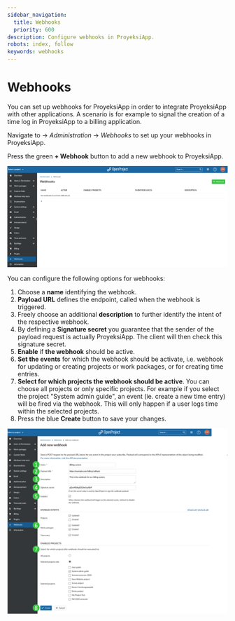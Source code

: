 ```yaml
---
sidebar_navigation:
  title: Webhooks
  priority: 600
description: Configure webhooks in ProyeksiApp.
robots: index, follow
keywords: webhooks
---
```

# Webhooks

You can set up webhooks for ProyeksiApp in order to integrate ProyeksiApp with other applications. A scenario is for example to signal the creation of a time log in ProyeksiApp to a billing application.

Navigate to -> *Administration* -> *Webhooks* to set up your webhooks in ProyeksiApp.

Press the green **+ Webhook** button to add a new webhook to ProyeksiApp.

![image-20201007133753887](image-20201007133753887.png)



You can configure the following options for webhooks:

1. Choose a **name** identifying the webhook.
2. **Payload URL** defines the endpoint, called when the webhook is triggered.
3. Freely choose an additional **description** to further identify the intent of the respective webhook.
4. By defining a **Signature secret** you guarantee that the sender of the payload request is actually ProyeksiApp. The client will then check this signature secret.
5. **Enable** if **the webhook** should be active.
6. **Set the events** for which the webhook should be activate, i.e. webhook for updating or creating projects or work packages, or for creating time entries.
7. **Select for which projects the webhook should be active**. You can choose all projects or only specific projects. For example if you select the project "System admin guide", an event (ie. create a new time entry) will be fired via the webhook. This will only happen if a user logs time within the selected projects.
8. Press the blue **Create** button to save your changes.



![Add new webhook screenshot](image-20201007140523324.png)